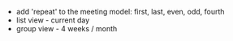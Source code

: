 - add 'repeat' to the meeting model: first, last, even, odd, fourth
- list view - current day
- group view - 4 weeks / month
